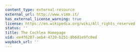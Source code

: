 ```yaml
---
content_type: external-resource
external_url: http://www.vimm.it/
has_external_license_warning: true
license: https://en.wikipedia.org/wiki/All_rights_reserved
status: ''
title: The Cochlea Homepage
uid: ee4f6287-aeb4-4720-b251-8b6d1e9fc0ed
wayback_url: ''
---
```

